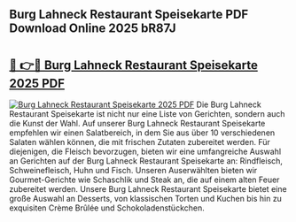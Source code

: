 ## Burg Lahneck Restaurant Speisekarte PDF Download Online 2025 bR87J

# <h2><a href="http://gcacpx5.nevu.top/?p=Burg+Lahneck+Restaurant+Speisekarte">🔗 👉🔴 Burg Lahneck Restaurant Speisekarte 2025 PDF</a></h2>

[![Burg Lahneck Restaurant Speisekarte 2025 PDF](https://i.imgur.com/dBaPXMq.png)](http://gcacpx5.nevu.top/?p=Burg+Lahneck+Restaurant+Speisekarte)
Die Burg Lahneck Restaurant Speisekarte ist nicht nur eine Liste von Gerichten, sondern auch die Kunst der Wahl. Auf unserer Burg Lahneck Restaurant Speisekarte empfehlen wir einen Salatbereich, in dem Sie aus über 10 verschiedenen Salaten wählen können, die mit frischen Zutaten zubereitet werden. Für diejenigen, die Fleisch bevorzugen, bieten wir eine umfangreiche Auswahl an Gerichten auf der Burg Lahneck Restaurant Speisekarte an: Rindfleisch, Schweinefleisch, Huhn und Fisch. Unseren Auserwählten bieten wir Gourmet-Gerichte wie Schaschlik und Steak an, die auf einem alten Feuer zubereitet werden. Unsere Burg Lahneck Restaurant Speisekarte bietet eine große Auswahl an Desserts, von klassischen Torten und Kuchen bis hin zu exquisiten Crème Brûlée und Schokoladenstückchen.
